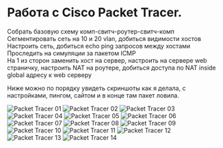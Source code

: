 # Работа с Cisco Packet Tracer.  
Собрать базовую схему комп-свитч-роутер-свитч-комп  
Сегментировать сеть на 10 и 20 vlan, добиться видимости хостов  
Настроить сеть, добиться echo ping запросов между хостами  
Проследить на симуляции за пакетом ICMP  
На 1 из сторон заменить хост на сервер, настроить на сервере web страничку, настроить NAT на роутере, добиться доступа по NAT inside global адресу к web серверу

Ниже можно по порядку увидеть скриншоты как я делала, с настройками, пингом, сайтом и в конце там пакет ловила.

![Packet Tracer 01](Packet_tracer_01.jpg)
![Packet Tracer 02](Packet_tracer_02.jpg)
![Packet Tracer 03](Packet_tracer_03.jpg)
![Packet Tracer 04](Packet_tracer_04.jpg)
![Packet Tracer 05](Packet_tracer_05.jpg)
![Packet Tracer 06](Packet_tracer_06.jpg)
![Packet Tracer 07](Packet_tracer_07.jpg)
![Packet Tracer 08](Packet_tracer_08.jpg)
![Packet Tracer 09](Packet_tracer_09.jpg)
![Packet Tracer 10](Packet_tracer_10.jpg)
![Packet Tracer 11](Packet_tracer_11.jpg)
![Packet Tracer 12](Packet_tracer_12.jpg)
![Packet Tracer 13](Packet_tracer_13.jpg)
![Packet Tracer 14](Packet_tracer_14.jpg)

